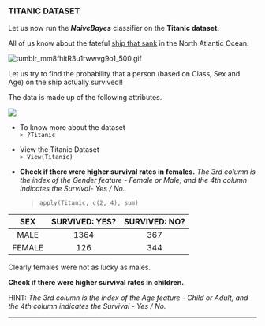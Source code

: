 ### TITANIC DATASET

Let us now run the _**NaiveBayes**_ classifier on the **Titanic dataset.**

All of us know about the fateful [ship that sank](http://www.history.com/topics/titanic) in the North Atlantic Ocean.

![](https://lh3.googleusercontent.com/ednEDRQsVBFg6-PSV1ruIzfMDwOeUa0Qgw8MvRQBNwUcwhaAFoaYn4Z-9sJX0auZlifuiMhHnDsfUd7Ic0zO5o2-46swoak8JYq0qlHyWW4QK-jet2vAcWaVoAz8gA2J-1z5A4I "tumblr_mm8fhitR3u1rwwvg9o1_500.gif")

Let us try to find the probability that a person \(based on Class, Sex and Age\) on the ship actually survived!!

The data is made up of the following attributes.

![](https://docs.google.com/drawings/d/slq46kgeIoEIJKfKT-1y32A/image?w=213&h=119&rev=22&ac=1)

* To know more about the dataset  
  `> ?Titanic`

* View the Titanic Dataset  
  `> View(Titanic)`

* **Check if there were higher survival rates in females.** _The 3rd column is the index of the Gender feature - Female or Male, and the 4th column indicates the Survival- Yes / No._

  > `apply(Titanic, c(2, 4), sum)`

| SEX | SURVIVED: YES? | SURVIVED: NO? |
| :---: | :---: | :---: |
| MALE | 1364 | 367 |
| FEMALE | 126 | 344 |

Clearly females were not as lucky as males.

**Check if there were higher survival rates in children.**

HINT: _The 3rd column is the index of the Age feature - Child or Adult, and the 4th column indicates the Survival - Yes / No._

---



